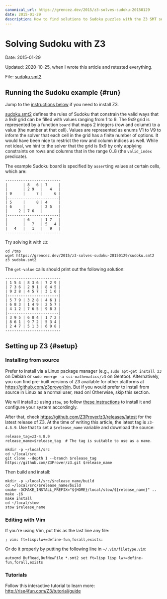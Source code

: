 ```yaml
---
canonical_url: https://grencez.dev/2015/z3-solves-sudoku-20150129
date: 2015-01-29
description: How to find solutions to Sudoku puzzles with the Z3 SMT solver.
---
```


# Solving Sudoku with Z3

Date: 2015-01-29

Updated: 2020-10-25, when I wrote this article and retested everything.

File: [sudoku.smt2](sudoku.smt2)

## Running the Sudoku example {#run}

Jump to the [instructions below](#setup) if you need to install Z3.

[sudoku.smt2](sudoku.smt2) defines the rules of Sudoku that constrain the valid ways that a 9x9 grid can be filled with values ranging from 1 to 9.
The 9x9 grid is represented by a function `board` that maps 2 integers (row and column) to a value (the number at that cell).
Values are represented as enums V1 to V9 to inform the solver that each cell in the grid has a finite number of options.
It would have been nice to restrict the row and column indices as well.
While not ideal, we hint to the solver that the grid is 9x9 by only applying constraints on rows and columns that in the range 0..8 (the `valid_index` predicate).

The example Sudoku board is specified by `assert`ing values at certain cells, which are:

```
-------------------------
|       | 8   6 | 7     |
|       | 2 9   |   4   |
| 9     |     7 |     6 |
|-----------------------|
| 5     |     8 | 4     |
| 6     |       | 2 5   |
|     2 | 7 6   |       |
|-----------------------|
|       | 6     | 1 7   |
|       |   7   | 5   4 |
|   4   |   1   |   9   |
-------------------------
```

Try solving it with `z3`:

```shell
cd /tmp
wget https://grencez.dev/2015/z3-solves-sudoku-20150129/sudoku.smt2
z3 sudoku.smt2
```

The `get-value` calls should print out the following solution:

```
-------------------------
| 1 5 4 | 8 3 6 | 7 2 9 |
| 7 3 6 | 2 9 1 | 8 4 5 |
| 9 2 8 | 4 5 7 | 3 1 6 |
|-----------------------|
| 5 7 9 | 3 2 8 | 4 6 1 |
| 6 8 3 | 1 4 9 | 2 5 7 |
| 4 1 2 | 7 6 5 | 9 8 3 |
|-----------------------|
| 3 9 5 | 6 8 4 | 1 7 2 |
| 8 6 1 | 9 7 2 | 5 3 4 |
| 2 4 7 | 5 1 3 | 6 9 8 |
-------------------------
```

## Setting up Z3 {#setup}

### Installing from source

Prefer to install via a Linux package manager (e.g., `sudo apt-get install z3` on Debian or `sudo emerge -a sci-mathematics/z3` on Gentoo).
Alternatively, you can find pre-built versions of Z3 available for other platforms at https://github.com/z3prover/bin.
But if you would prefer to install from source in Linux as a normal user,  read on!
Otherwise, skip this section.

We will install `z3` using `stow`, so follow [these instructions](../2016/stow-tutorial-20160505.md) to install it and configure your system accordingly.

After that, check https://github.com/Z3Prover/z3/releases/latest for the latest release of Z3.
At the time of writing this article, the latest tag is `z3-4.8.9`.
Use that to set a `$release_name` variable and download the source:

```shell
release_tag=z3-4.8.9
release_name=$release_tag  # The tag is suitable to use as a name.

mkdir -p ~/local/src
cd ~/local/src
git clone --depth 1 --branch $release_tag https://github.com/Z3Prover/z3.git $release_name
```

Then build and install:

```shell
mkdir -p ~/local/src/$release_name/build
cd ~/local/src/$release_name/build
cmake -DCMAKE_INSTALL_PREFIX="${HOME}/local/stow/${release_name}" ..
make -j6
make install
cd ~/local/stow
stow $release_name
```

### Editing with Vim

If you're using Vim, put this as the last line any file:
```
; vim: ft=lisp:lw+=define-fun,forall,exists:
```
Or do it properly by putting the following line in `~/.vim/filetype.vim`:
```
autocmd BufRead,BufNewFile *.smt2 set ft=lisp lisp lw+=define-fun,forall,exists
```

### Tutorials

Follow this interactive tutorial to learn more: http://rise4fun.com/Z3/tutorial/guide

